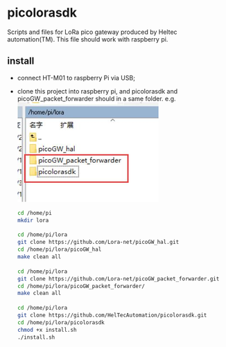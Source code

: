 # picolorasdk
Scripts and files for LoRa pico gateway produced by Heltec automation(TM). This file should work with raspberry pi.

## install
- connect HT-M01 to raspberry Pi via USB;
- clone this project into raspberry pi, and picolorasdk and picoGW_packet_forwarder should in a same folder. e.g. 
![image](route.jpg)

  ```bash
  cd /home/pi
  mkdir lora
  
  cd /home/pi/lora
  git clone https://github.com/Lora-net/picoGW_hal.git
  cd /home/pi/lora/picoGW_hal
  make clean all
  
  cd /home/pi/lora
  git clone https://github.com/Lora-net/picoGW_packet_forwarder.git
  cd /home/pi/lora/picoGW_packet_forwarder/
  make clean all
  
  cd /home/pi/lora
  git clone https://github.com/HelTecAutomation/picolorasdk.git
  cd /home/pi/lora/picolorasdk
  chmod +x install.sh
  ./install.sh
  ```
